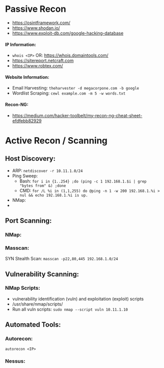 # Passive Recon
- https://osintframework.com/
- https://www.shodan.io/
- https://www.exploit-db.com/google-hacking-database
#### IP Information:
- `whois <IP>`  OR:  https://whois.domaintools.com/
- https://sitereport.netcraft.com
- https://www.robtex.com/
#### Website Information:
- Email Harvesting:  `theharvester -d megacorpone.com -b google`
- Wordlist Scraping:  `cewl example.com -m 5 -w words.txt`
#### Recon-NG:
- https://medium.com/hacker-toolbelt/my-recon-ng-cheat-sheet-efdfebb82929

# Active Recon / Scanning
## Host Discovery:
- ARP:  `netdiscover -r 10.11.1.0/24`
- Ping Sweep:
    - Bash:  `for i in {1..254} ;do (ping -c 1 192.168.1.$i | grep "bytes from" &) ;done`
    - CMD:  `for /L %i in (1,1,255) do @ping -n 1 -w 200 192.168.1.%i > nul && echo 192.168.1.%i is up.`
- NMap:
- 
## Port Scanning:
### NMap:
### Masscan:
SYN Stealth Scan:  `masscan -p22,80,445 192.168.1.0/24`

## Vulnerability Scanning:
### NMap Scripts:
- vulnerability identification (vuln) and exploitation (exploit) scripts
- /usr/share/nmap/scripts/
- Run all vuln scripts:   `sudo nmap --script vuln 10.11.1.10`

## Automated Tools:
### Autorecon:
`autorecon <IP>`
### Nessus:
